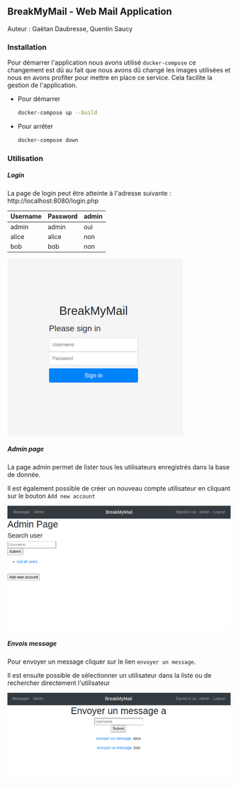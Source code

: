 ## BreakMyMail - Web Mail Application 

Auteur : Gaëtan Daubresse, Quentin Saucy 

### Installation  

Pour démarrer l'application nous avons utilisé `docker-compose` ce changement est dû au fait que nous avons dû changé les images utilisées et nous en avons profiter pour mettre en place ce service. Cela facilite la gestion de l'application. 

- Pour démarrer 

  ```sh
  docker-compose up --build
  ```

- Pour arrêter 

  ```sh
  docker-compose down
  ```

### Utilisation 

##### Login 

La page de login peut être atteinte à l'adresse suivante : http://localhost:8080/login.php 

| Username | Password | admin |
| -------- | -------- | ----- |
| admin    | admin    | oui   |
| alice    | alice    | non   |
| bob      | bob      | non   |

<img src="img/image-20201015114011314.png" alt="image-20201015114011314" style="zoom:67%;" />



##### Admin page 

La page admin permet de lister tous les utilisateurs enregistrés dans la base de donnée. 

Il est également possible de créer un nouveau compte utilisateur en cliquant sur le bouton `Add new account`



<img src="img/image-20201016172102977.png" alt="image-20201016172102977" style="zoom:67%;" />

##### Envois message 

Pour envoyer un message cliquer sur le lien `envoyer un message`. 

Il est ensuite possible de sélectionner un utilisateur dans la liste ou de rechercher directement l'utilisateur  



<img src="img/image-20201016172153096.png" alt="image-20201016172153096" style="zoom:67%;" />

